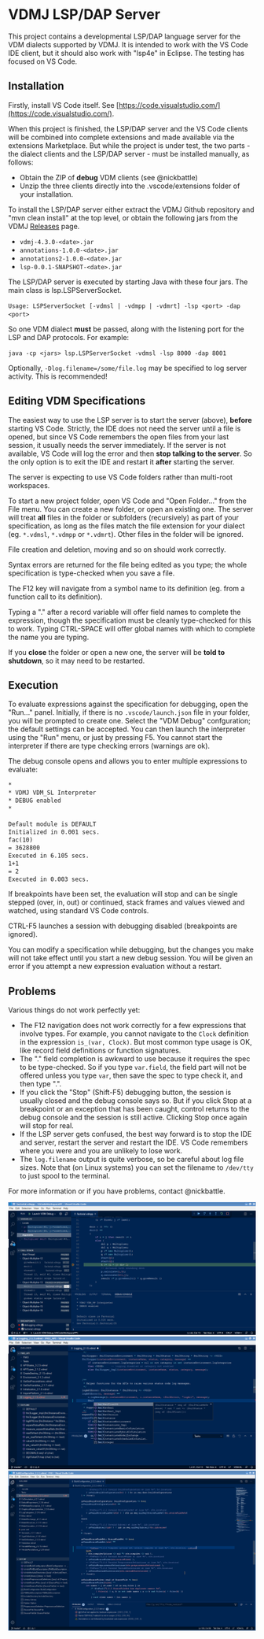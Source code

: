 # VDMJ LSP/DAP Server

This project contains a developmental LSP/DAP language server for the VDM dialects supported by VDMJ.
It is intended to work with the VS Code IDE client, but it should also work with "lsp4e" in Eclipse.
The testing has focused on VS Code.

## Installation

Firstly, install VS Code itself. See [https://code.visualstudio.com/](https://code.visualstudio.com/). 

When this project is finished, the LSP/DAP server and the VS Code clients will be combined into complete
extensions and made available via the extensions Marketplace. But while the project is under test,
the two parts - the dialect clients and the LSP/DAP server - must be installed manually, as follows:

- Obtain the ZIP of **debug** VDM clients (see @nickbattle)
- Unzip the three clients directly into the .vscode/extensions folder of your installation.

To install the LSP/DAP server either extract the VDMJ Github repository and "mvn clean install" at the
top level, or obtain the following jars from the VDMJ [Releases](https://github.com/nickbattle/vdmj/releases/tag/4.3.0-1) page.

- `vdmj-4.3.0-<date>.jar`
- `annotations-1.0.0-<date>.jar`
- `annotations2-1.0.0-<date>.jar`
- `lsp-0.0.1-SNAPSHOT-<date>.jar`

The LSP/DAP server is executed by starting Java with these four jars. The main class is lsp.LSPServerSocket.

`Usage: LSPServerSocket [-vdmsl | -vdmpp | -vdmrt] -lsp <port> -dap <port>`

So one VDM dialect **must** be passed, along with the listening port for the LSP and DAP protocols. For example:

`java -cp <jars> lsp.LSPServerSocket -vdmsl -lsp 8000 -dap 8001`

Optionally, `-Dlog.filename=/some/file.log` may be specified to log server activity. This is recommended!

## Editing VDM Specifications

The easiest way to use the LSP server is to start the server (above), **before** starting VS Code. Strictly, the
IDE does not need the server until a file is opened, but since VS Code remembers the open files from your last
session, it usually needs the server immediately. If the server is not available, VS Code will log the error and
then **stop talking to the server**. So the only option is to exit the IDE and restart it **after** starting the
server.

The server is expecting to use VS Code folders rather than multi-root workspaces.

To start a new project folder, open VS Code and "Open Folder..." from the File menu. You can create a new folder,
or open an existing one. The server will treat **all** files in the folder or subfolders (recursively) as part of
your specification, as long as the files match the file extension for your dialect (eg. `*.vdmsl`, `*.vdmpp` or `*.vdmrt`).
Other files in the folder will be ignored.

File creation and deletion, moving and so on should work correctly.

Syntax errors are returned for the file being edited as you type; the whole specification is type-checked when you
save a file.

The F12 key will navigate from a symbol name to its definition (eg. from a function call to its definition).

Typing a "." after a record variable will offer field names to complete the expression, though the specification
must be cleanly type-checked for this to work. Typing CTRL-SPACE will offer global names with which to complete
the name you are typing.

If you **close** the folder or open a new one, the server will be **told to shutdown**, so it may need to be restarted.

## Execution

To evaluate expressions against the specification for debugging, open the "Run..." panel. Initially, if there is
no `.vscode/launch.json` file in your folder, you will be prompted to create one. Select the "VDM Debug"
confguration; the default settings can be accepted. You can then launch the interpreter using the "Run" menu,
or just by pressing F5. You cannot start the interpreter if there are type checking errors (warnings are ok).

The debug console opens and allows you to enter multiple expressions to evaluate:

```
*
* VDMJ VDM_SL Interpreter
* DEBUG enabled
*

Default module is DEFAULT
Initialized in 0.001 secs.
fac(10)
= 3628800
Executed in 6.105 secs.
1+1
= 2
Executed in 0.003 secs.

```

If breakpoints have been set, the evaluation will stop and can be single stepped (over, in, out) or continued,
stack frames and values viewed and watched, using standard VS Code controls.

CTRL-F5 launches a session with debugging disabled (breakpoints are ignored).

You can modify a specification while debugging, but the changes you make will not take effect until you start a
new debug session. You will be given an error if you attempt a new expression evaluation without a restart. 

## Problems

Various things do not work perfectly yet:

- The F12 navigation does not work correctly for a few expressions that involve types. For example, you cannot
navigate to the `Clock` definition in the expression `is_(var, Clock)`. But most common type usage is OK,
like record field definitions or function signatures.
- The "." field completion is awkward to use because it requires the spec to be type-checked. So if you type
`var.field`, the field part will not be offered unless you type `var`, then save the spec to type check it, and
then type ".".
- If you click the "Stop" (Shift-F5) debugging button, the session is usually closed and the debug console says
so. But if you click Stop at a breakpoint or an exception that has been caught, control returns to the debug
console and the session is still active. Clicking Stop once again will stop for real.
- If the LSP server gets confused, the best way forward is to stop the IDE and server, restart the server and restart
the IDE. VS Code remembers where you were and you are unlikely to lose work.
- The `log.filename` output is quite verbose, so be careful about log file sizes. Note that (on Linux systems)
you can set the filename to `/dev/tty` to just spool to the terminal.



For more information or if you have problems, contact @nickbattle.

![vscode session 1](images/vscode_screen.png)
![vscode session 2](images/completion_definitions.png)
![vscode session 3](images/annotation_example.png)
